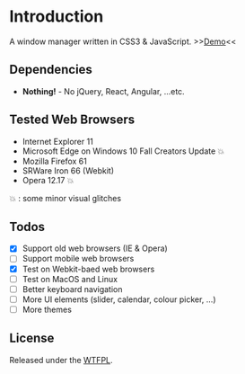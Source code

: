 # Introduction
A window manager written in CSS3 & JavaScript.
\>\>[Demo](https://putara.github.io/wm/)<<

## Dependencies
- **Nothing!** - No jQuery, React, Angular, ...etc.

## Tested Web Browsers
- Internet Explorer 11
- Microsoft Edge on Windows 10 Fall Creators Update :collision:
- Mozilla Firefox 61
- SRWare Iron 66 (Webkit)
- Opera 12.17 :collision:

:collision: : some minor visual glitches

## Todos
- [X] Support old web browsers (IE & Opera)
- [ ] Support mobile web browsers
- [X] Test on Webkit-baed web browsers
- [ ] Test on MacOS and Linux
- [ ] Better keyboard navigation
- [ ] More UI elements (slider, calendar, colour picker, ...)
- [ ] More themes

## License
Released under the [WTFPL](http://www.wtfpl.net/about/).
